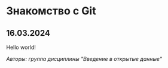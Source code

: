 # Знакомство с Git

## 16.03.2024

Hello world!

*Авторы: группа дисциплины "Введение в открытые данные"*


